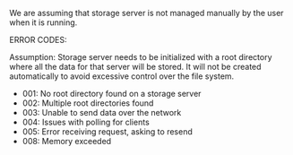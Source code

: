 We are assuming that storage server is not managed manually by the user when it is running.

ERROR CODES:

Assumption: Storage server needs to be initialized with a root directory where all the data for that server will be
stored. It will not be created automatically to avoid excessive control over the file system.

- 001: No root directory found on a storage server
- 002: Multiple root directories found
- 003: Unable to send data over the network
- 004: Issues with polling for clients
- 005: Error receiving request, asking to resend
- 008: Memory exceeded